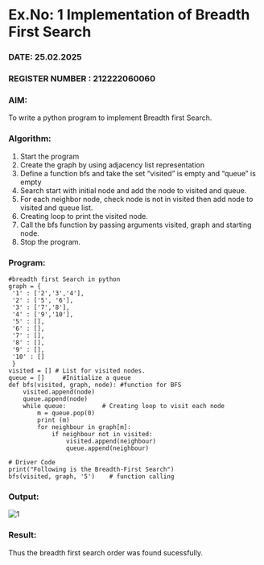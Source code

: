 # Ex.No: 1  Implementation of Breadth First Search 
### DATE: 25.02.2025    
### REGISTER NUMBER : 212222060060
### AIM: 
To write a python program to implement Breadth first Search. 
### Algorithm:
1. Start the program
2. Create the graph by using adjacency list representation
3. Define a function bfs and take the set “visited” is empty and “queue” is empty
4. Search start with initial node and add the node to visited and queue.
5. For each neighbor node, check node is not in visited then add node to visited and queue list.
6.  Creating loop to print the visited node.
7.   Call the bfs function by passing arguments visited, graph and starting node.
8.   Stop the program.
### Program:
```
#breadth first Search in python 
graph = {
 '1' : ['2','3','4'],
 '2' : ['5', '6'],
 '3' : ['7','8'],
 '4' : ['9','10'],
 '5' : [],
 '6' : [],
 '7' : [],
 '8' : [],
 '9' : [],
 '10' : []
 }
visited = [] # List for visited nodes.
queue = []     #Initialize a queue
def bfs(visited, graph, node): #function for BFS
    visited.append(node)
    queue.append(node)
    while queue:          # Creating loop to visit each node
        m = queue.pop(0)
        print (m)
        for neighbour in graph[m]:
            if neighbour not in visited:
                visited.append(neighbour)
                queue.append(neighbour)

# Driver Code
print("Following is the Breadth-First Search")
bfs(visited, graph, '5')    # function calling
```
### Output:
![1](https://github.com/Amrish-K/AI_Lab_2023-24/assets/130633944/0cf15918-39c7-4c62-aeb5-be96300e9315)



### Result:
Thus the breadth first search order was found sucessfully.
